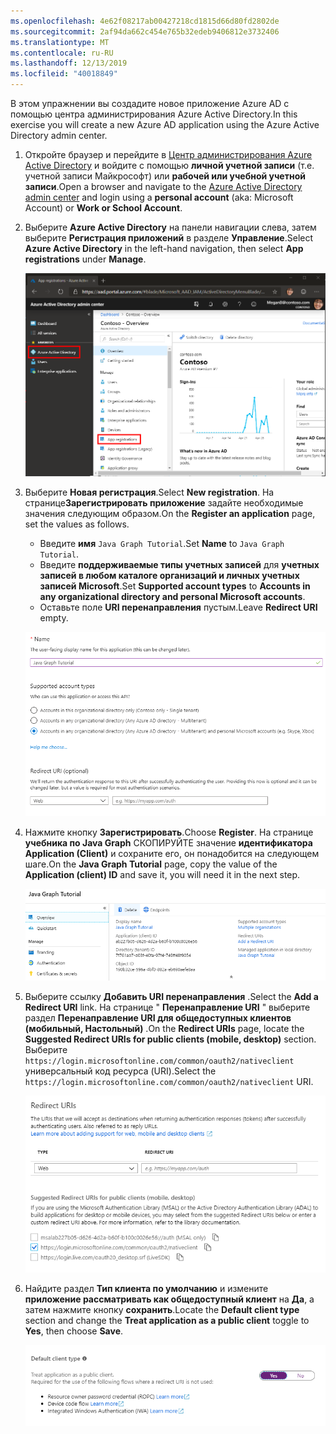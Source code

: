 ```yaml
---
ms.openlocfilehash: 4e62f08217ab00427218cd1815d66d80fd2802de
ms.sourcegitcommit: 2af94da662c454e765b32edeb9406812e3732406
ms.translationtype: MT
ms.contentlocale: ru-RU
ms.lasthandoff: 12/13/2019
ms.locfileid: "40018849"
---
```

<!-- markdownlint-disable MD002 MD041 -->

<span data-ttu-id="5545e-101">В этом упражнении вы создадите новое приложение Azure AD с помощью центра администрирования Azure Active Directory.</span><span class="sxs-lookup"><span data-stu-id="5545e-101">In this exercise you will create a new Azure AD application using the Azure Active Directory admin center.</span></span>

1. <span data-ttu-id="5545e-102">Откройте браузер и перейдите в [Центр администрирования Azure Active Directory](https://aad.portal.azure.com) и войдите с помощью **личной учетной записи** (т.е. учетной записи Майкрософт) или **рабочей или учебной учетной записи**.</span><span class="sxs-lookup"><span data-stu-id="5545e-102">Open a browser and navigate to the [Azure Active Directory admin center](https://aad.portal.azure.com) and login using a **personal account** (aka: Microsoft Account) or **Work or School Account**.</span></span>

1. <span data-ttu-id="5545e-103">Выберите **Azure Active Directory** на панели навигации слева, затем выберите **Регистрация приложений** в разделе **Управление**.</span><span class="sxs-lookup"><span data-stu-id="5545e-103">Select **Azure Active Directory** in the left-hand navigation, then select **App registrations** under **Manage**.</span></span>

    ![<span data-ttu-id="5545e-104">Снимок экрана с регистрациями приложений</span><span class="sxs-lookup"><span data-stu-id="5545e-104">A screenshot of the App registrations</span></span> ](./images/aad-portal-app-registrations.png)

1. <span data-ttu-id="5545e-105">Выберите **Новая регистрация**.</span><span class="sxs-lookup"><span data-stu-id="5545e-105">Select **New registration**.</span></span> <span data-ttu-id="5545e-106">На странице**Зарегистрировать приложение** задайте необходимые значения следующим образом.</span><span class="sxs-lookup"><span data-stu-id="5545e-106">On the **Register an application** page, set the values as follows.</span></span>

    - <span data-ttu-id="5545e-107">Введите **имя** `Java Graph Tutorial`.</span><span class="sxs-lookup"><span data-stu-id="5545e-107">Set **Name** to `Java Graph Tutorial`.</span></span>
    - <span data-ttu-id="5545e-108">Введите **поддерживаемые типы учетных записей** для **учетных записей в любом каталоге организаций и личных учетных записей Microsoft**.</span><span class="sxs-lookup"><span data-stu-id="5545e-108">Set **Supported account types** to **Accounts in any organizational directory and personal Microsoft accounts**.</span></span>
    - <span data-ttu-id="5545e-109">Оставьте поле **URI перенаправления** пустым.</span><span class="sxs-lookup"><span data-stu-id="5545e-109">Leave **Redirect URI** empty.</span></span>

    ![Снимок страницы "регистрация приложения"](./images/aad-register-an-app.png)

1. <span data-ttu-id="5545e-111">Нажмите кнопку **Зарегистрировать**.</span><span class="sxs-lookup"><span data-stu-id="5545e-111">Choose **Register**.</span></span> <span data-ttu-id="5545e-112">На странице **учебника по Java Graph** СКОПИРУЙТЕ значение **идентификатора Application (Client)** и сохраните его, он понадобится на следующем шаге.</span><span class="sxs-lookup"><span data-stu-id="5545e-112">On the **Java Graph Tutorial** page, copy the value of the **Application (client) ID** and save it, you will need it in the next step.</span></span>

    ![Снимок экрана с ИДЕНТИФИКАТОРом приложения для новой регистрации приложения](./images/aad-application-id.png)

1. <span data-ttu-id="5545e-114">Выберите ссылку **Добавить URI перенаправления** .</span><span class="sxs-lookup"><span data-stu-id="5545e-114">Select the **Add a Redirect URI** link.</span></span> <span data-ttu-id="5545e-115">На странице " **Перенаправление URI** " выберите раздел **Перенаправление URI для общедоступных клиентов (мобильный, Настольный)** .</span><span class="sxs-lookup"><span data-stu-id="5545e-115">On the **Redirect URIs** page, locate the **Suggested Redirect URIs for public clients (mobile, desktop)** section.</span></span> <span data-ttu-id="5545e-116">Выберите `https://login.microsoftonline.com/common/oauth2/nativeclient` универсальный код ресурса (URI).</span><span class="sxs-lookup"><span data-stu-id="5545e-116">Select the `https://login.microsoftonline.com/common/oauth2/nativeclient` URI.</span></span>

    ![Снимок экрана со страницей URI перенаправления](./images/aad-redirect-uris.png)

1. <span data-ttu-id="5545e-118">Найдите раздел **Тип клиента по умолчанию** и измените **приложение рассматривать как общедоступный клиент** на **Да**, а затем нажмите кнопку **сохранить**.</span><span class="sxs-lookup"><span data-stu-id="5545e-118">Locate the **Default client type** section and change the **Treat application as a public client** toggle to **Yes**, then choose **Save**.</span></span>

    ![Снимок экрана: раздел "тип клиента по умолчанию"](./images/aad-default-client-type.png)
